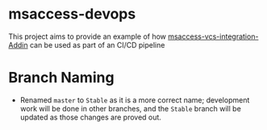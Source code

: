 # msaccess-devops
This project aims to provide an example of how [msaccess-vcs-integration-Addin](https://github.com/joyfullservice/msaccess-vcs-integration) can be used as part of an CI/CD pipeline


# Branch Naming
- Renamed `master` to `Stable` as it is a more correct name; development work will be done in other branches, and the `Stable` branch will be updated as those changes are proved out.
